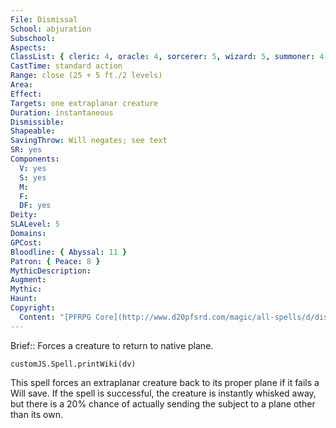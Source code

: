 ```yaml
---
File: Dismissal
School: abjuration
Subschool: 
Aspects: 
ClassList: { cleric: 4, oracle: 4, sorcerer: 5, wizard: 5, summoner: 4, inquisitor: 4, shaman: 4, occultist: 4, psychic: 5, spiritualist: 5, unchained summoner: 5, medium: 4 }
CastTime: standard action
Range: close (25 + 5 ft./2 levels)
Area: 
Effect: 
Targets: one extraplanar creature
Duration: instantaneous
Dismissible: 
Shapeable: 
SavingThrow: Will negates; see text
SR: yes
Components:
  V: yes
  S: yes
  M: 
  F: 
  DF: yes
Deity: 
SLALevel: 5
Domains: 
GPCost: 
Bloodline: { Abyssal: 11 }
Patron: { Peace: 8 }
MythicDescription: 
Augment: 
Mythic: 
Haunt: 
Copyright:
  Content: "[PFRPG Core](http://www.d20pfsrd.com/magic/all-spells/d/dismissal)"
---
```

Brief:: Forces a creature to return to native plane.

```dataviewjs
customJS.Spell.printWiki(dv)
```

This spell forces an extraplanar creature back to its proper plane if it fails a Will save. If the spell is successful, the creature is instantly whisked away, but there is a 20% chance of actually sending the subject to a plane other than its own.
